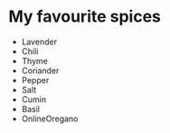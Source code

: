 # My favourite spices

* Lavender
* Chili
* Thyme
* Coriander
* Pepper
* Salt
* Cumin
* Basil
* OnlineOregano
